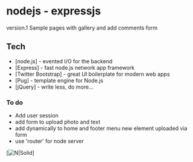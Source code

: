 # nodejs - expressjs

version.1 Sample pages with gallery and add comments form 

## Tech 
* [node.js] - evented I/O for the backend
* [Express] - fast node.js network app framework
* [Twitter Bootstrap] - great UI boilerplate for modern web apps
* [Pug] - template engine for Node.js 
* [jQuery] - write less, do more...
 
### To do
  - Add user session
  - add form to upload photo and text
  - add dynamically to home and footer menu new element uploaded via form
  - use 'router' for node server
  
[![N|Solid](http://romeo.lascoux.fr/git/nodejs-expressjs.jpg)]
 
